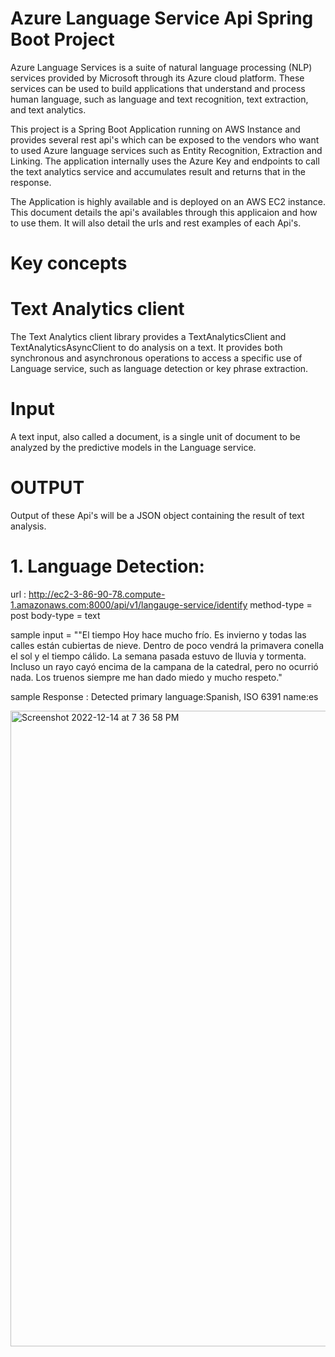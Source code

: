 # Azure Language Service Api Spring Boot Project

Azure Language Services is a suite of natural language processing (NLP) services provided by Microsoft through its Azure cloud platform. These services can be used to build applications that understand and process human language, such as language and text recognition, text extraction, and text analytics.

This project is a Spring Boot Application running on AWS Instance and provides several rest api's which can be exposed to the vendors who want to used Azure language services such as Entity Recognition, Extraction and Linking. The application internally uses the Azure Key and endpoints to call the text analytics service and accumulates result and returns that in the response.

The Application is highly available and is deployed on an AWS EC2 instance. This document details the api's availables through this applicaion and how to use them. It will also detail the urls and rest examples of each Api's. 

# Key concepts

# Text Analytics client
The Text Analytics client library provides a TextAnalyticsClient and TextAnalyticsAsyncClient to do analysis on a text. It provides both synchronous and asynchronous operations to access a specific use of Language service, such as language detection or key phrase extraction.

# Input
A text input, also called a document, is a single unit of document to be analyzed by the predictive models in the Language service. 

# OUTPUT

Output of these Api's will be a JSON object containing the result of text analysis.


# 1. Language Detection: 

url : http://ec2-3-86-90-78.compute-1.amazonaws.com:8000/api/v1/langauge-service/identify
method-type = post
body-type = text

sample input = ""El tiempo Hoy hace mucho frío. Es invierno y todas las calles están cubiertas de nieve. Dentro de poco vendrá la primavera conella el sol y el tiempo cálido. La semana pasada estuvo de lluvia y tormenta. Incluso un rayo cayó encima de la campana de la catedral, pero no ocurrió nada. Los truenos siempre me han dado miedo y mucho respeto."

sample Response : Detected primary language:Spanish, ISO 6391 name:es

<img width="1017" alt="Screenshot 2022-12-14 at 7 36 58 PM" src="https://user-images.githubusercontent.com/395023/207745440-e994a41c-891d-4448-92b4-3a5012827e2a.png">










